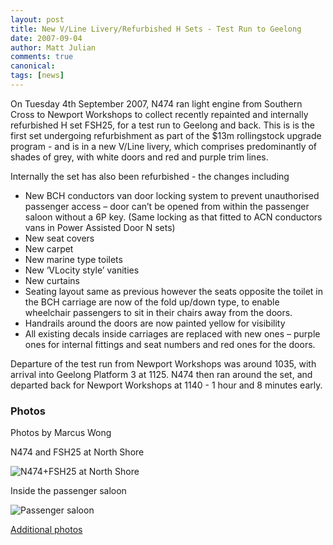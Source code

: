 ```yaml
---
layout: post
title: New V/Line Livery/Refurbished H Sets - Test Run to Geelong
date: 2007-09-04
author: Matt Julian
comments: true
canonical: 
tags: [news]
---
```


<p>On Tuesday 4th September 2007, N474 ran light engine from Southern Cross to Newport Workshops to collect recently repainted and internally refurbished H set FSH25, for a test run to Geelong and back. This is is the first set undergoing refurbishment as part of the $13m rollingstock upgrade program - and is in a new V/Line livery, which comprises predominantly of shades of grey, with white doors and red and purple trim lines. </p>
<p>Internally the set has also been refurbished - the changes including</p>
<ul>
<li>New BCH conductors van door locking system to prevent unauthorised passenger access &ndash; door can&rsquo;t be opened from within the passenger saloon without a 6P key. (Same locking as that fitted to ACN conductors vans in Power Assisted Door N sets)</li>
<li>New seat covers</li>
<li>New carpet</li>
<li>New marine type toilets</li>
<li>New &lsquo;VLocity style&rsquo; vanities</li>
<li>New curtains</li>
<li>Seating layout same as previous however the seats opposite the toilet in the BCH carriage are now of the fold up/down type, to enable wheelchair passengers to sit in their chairs away from the doors.</li>
<li>Handrails around the doors are now painted yellow for visibility</li>
<li>All existing decals inside carriages are replaced with new ones &ndash; purple ones for internal fittings and seat numbers and red ones for the doors.</li>
</ul>
<p>Departure of the test run from Newport Workshops was around 1035, with arrival into Geelong Platform 3 at 1125. N474 then ran around the set, and departed back for Newport Workshops at 1140 - 1 hour and 8 minutes early.<br/> </p>

### Photos

Photos by Marcus Wong

N474 and FSH25 at North Shore

<img src="http://railgallery.wongm.com/cache/vline-new-mk3-livery/D313_1355_595.jpg?cached=1491645676" alt="N474+FSH25 at North Shore" />

Inside the passenger saloon

<img src="http://railgallery.wongm.com/cache/vline-new-mk3-livery/D313_1387_595.jpg?cached=1491645671" alt="Passenger saloon" />

[Additional photos](https://railgallery.wongm.com/page/archive/2007-09-04/)